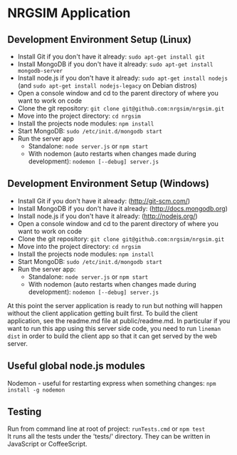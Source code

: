 # NRGSIM Application

## Development Environment Setup (Linux)
* Install Git if you don't have it already: `sudo apt-get install git`
* Install MongoDB if you don't have it already: `sudo apt-get install mongodb-server`
* Install node.js if you don't have it already: `sudo apt-get install nodejs` (and `sudo apt-get install nodejs-legacy` on Debian distros)
* Open a console window and cd to the parent directory of where you want to work on code
* Clone the git repository: `git clone git@github.com:nrgsim/nrgsim.git`
* Move into the project directory: `cd nrgsim`
* Install the projects node modules: `npm install`
* Start MongoDB: `sudo /etc/init.d/mongodb start`
* Run the server app
  * Standalone: `node server.js` or `npm start`
  * With nodemon (auto restarts when changes made during development): `nodemon [--debug] server.js`

## Development Environment Setup (Windows)
* Install Git if you don't have it already: (http://git-scm.com/)
* Install MongoDB if you don't have it already: (http://docs.mongodb.org)
* Install node.js if you don't have it already: (http://nodejs.org/)
* Open a console window and cd to the parent directory of where you want to work on code
* Clone the git repository: `git clone git@github.com:nrgsim/nrgsim.git`
* Move into the project directory: `cd nrgsim`
* Install the projects node modules: `npm install`
* Start MongoDB: `sudo /etc/init.d/mongodb start`
* Run the server app:
  * Standalone: `node server.js` or `npm start`
  * With nodemon (auto restarts when changes made during development): `nodemon [--debug] server.js`

At this point the server application is ready to run but nothing will happen without the client application getting built first.
To build the client application, see the readme.md file at public/readme.md. In particular if you want to run this app using
this server side code, you need to run `lineman dist` in order to build the client app so that it can get served by the
web server.

## Useful global node.js modules
Nodemon - useful for restarting express when something changes: `npm install -g nodemon`  

## Testing
Run from command line at root of project: `runTests.cmd` or `npm test`  
It runs all the tests under the 'tests/' directory. They can be written in JavaScript or CoffeeScript.
